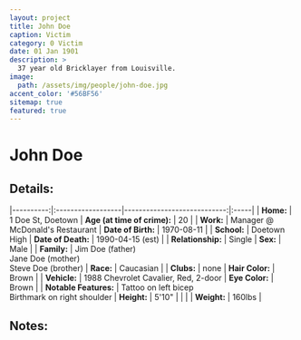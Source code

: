 ```yaml
---
layout: project
title: John Doe
caption: Victim
category: 0 Victim
date: 01 Jan 1901
description: >
  37 year old Bricklayer from Louisville.
image: 
  path: /assets/img/people/john-doe.jpg
accent_color: '#56BF56'
sitemap: true
featured: true
---
```

# John Doe

## Details:

|----------:|:------------------|----------------------------:|:-----|
| **Home:** | 1 Doe St, Doetown | **Age (at time of crime):** | 20 |
| **Work:** | Manager @ McDonald's Restaurant | **Date of Birth:** | 1970-08-11 |
| **School:** | Doetown High | **Date of Death:** | 1990-04-15 (est) |
| **Relationship:** | Single | **Sex:** | Male |
| **Family:** | Jim Doe (father) <br> Jane Doe (mother) <br> Steve Doe (brother) | **Race:** | Caucasian |
| **Clubs:** | none | **Hair Color:** | Brown |
| **Vehicle:** | 1988 Chevrolet Cavalier, Red, 2-door | **Eye Color:** | Brown |
| **Notable Features:** | Tattoo on left bicep <br> Birthmark on right shoulder | **Height:** | 5'10" |
|  |  |  **Weight:** | 160lbs |

## Notes:

